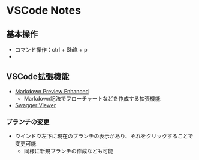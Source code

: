 # VSCode Notes
## 基本操作
- コマンド操作：ctrl + Shift + p
- 

## VSCode拡張機能
- [Markdown Preview Enhanced](https://shd101wyy.github.io/markdown-preview-enhanced/#/)
  - Markdown記法でフローチャートなどを作成する拡張機能
- [Swagger Viewer](https://marketplace.visualstudio.com/items?itemName=Arjun.swagger-viewer)

### ブランチの変更
- ウインドウ左下に現在のブランチの表示があり、それをクリックすることで変更可能
  - 同様に新規ブランチの作成なども可能